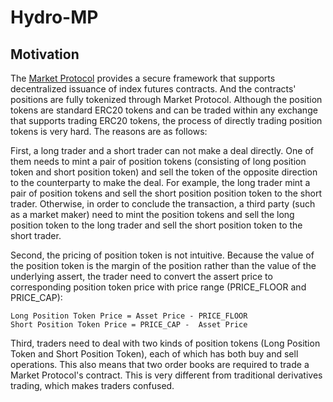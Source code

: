 # Hydro-MP

## Motivation

The [Market Protocol](market-protocol.md) provides a secure framework that supports decentralized issuance of index futures contracts. And the contracts'
positions are fully tokenized through Market Protocol. Although the position tokens are standard ERC20 tokens and can be traded within
any exchange that supports trading ERC20 tokens, the process of directly trading position tokens is very hard. The reasons are as follows:

First, a long trader and a short trader can not make a deal directly. One of them needs to mint a pair of position tokens (consisting of 
long position token and short position token) and sell the token of the opposite direction to the counterparty to make the deal. For 
example, the long trader mint a pair of position tokens and sell the short position position token to the short trader. Otherwise, in order to conclude the transaction, a third party (such as a market maker) need to mint the position tokens and sell the long position token to the long trader and sell the short position token to the short trader.

Second, the pricing of position token is not intuitive. Because the value of the position token is the margin of the position rather than
the value of the underlying assert, the trader need to convert the assert price to corresponding position token price with price range
(PRICE_FLOOR and PRICE_CAP):

```
Long Position Token Price = Asset Price - PRICE_FLOOR
Short Position Token Price = PRICE_CAP -  Asset Price
```

Third, traders need to deal with two kinds of position tokens (Long Position Token and Short Position Token),
each of which has both buy and sell operations. This also means that two order books are required to trade a Market
Protocol's contract. This is very different from traditional derivatives trading, which makes traders confused.

